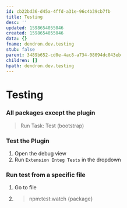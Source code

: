 ```yaml
---
id: cb22bd36-d45a-4ffd-a31e-96c4b39cb7fb
title: Testing
desc: ''
updated: 1598654055046
created: 1598654055046
data: {}
fname: dendron.dev.testing
stub: false
parent: 3489b652-cd0e-4ac8-a734-08094dc043eb
children: []
hpath: dendron.dev.testing
---
```

# Testing

### All packages except the plugin

> Run Task: Test (bootstrap)

### Test the Plugin

1. Open the debug view
2. Run `Extension Integ Tests` in the dropdown

### Run test from a specific file

1. Go to file
2. > npm:test:watch {package}

